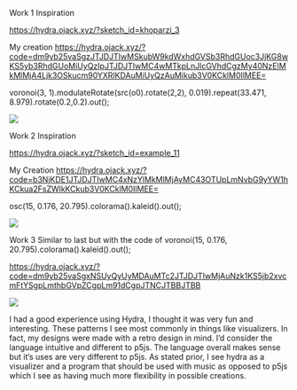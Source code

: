 Work 1
Inspiration

https://hydra.ojack.xyz/?sketch_id=khoparzi_3

My creation
https://hydra.ojack.xyz/?code=dm9yb25vaSgzJTJDJTIwMSkubW9kdWxhdGVSb3RhdGUoc3JjKG8wKS5yb3RhdGUoMiUyQzIpJTJDJTIwMC4wMTkpLnJlcGVhdCgzMy40NzElMkMlMjA4Ljk3OSkucm90YXRlKDAuMiUyQzAuMikub3V0KCklM0IlMEE=

voronoi(3, 1).modulateRotate(src(o0).rotate(2,2), 0.019).repeat(33.471, 8.979).rotate(0.2,0.2).out();

![]({{site.baseurl}}//Example1-Hydra.PNG)

Work 2 
Inspiration

https://hydra.ojack.xyz/?sketch_id=example_11

My Creation
https://hydra.ojack.xyz/?code=b3NjKDE1JTJDJTIwMC4xNzYlMkMlMjAyMC43OTUpLmNvbG9yYW1hKCkua2FsZWlkKCkub3V0KCklM0IlMEE=

osc(15, 0.176, 20.795).colorama().kaleid().out();

![]({{site.baseurl}}//Example2-Hydra.PNG)


Work 3
Similar to last but with the code of 
voronoi(15, 0.176, 20.795).colorama().kaleid().out();

https://hydra.ojack.xyz/?code=dm9yb25vaSgxNSUyQyUyMDAuMTc2JTJDJTIwMjAuNzk1KS5jb2xvcmFtYSgpLmthbGVpZCgpLm91dCgpJTNCJTBBJTBB


![]({{site.baseurl}}//Example3-Hydra.PNG)



I had a good experience using Hydra, I thought it was very fun and interesting. 
These patterns I see most commonly in things like visualizers. In fact, my designs were made with a retro design in mind. 
I’d consider the language intuitive and different to p5js. The language overall makes sense but it’s uses are very different to p5js. 
As stated prior, I see hydra as a visualizer and a program that should be used with music as opposed to p5js which I see as having much more flexibility in possible creations.
